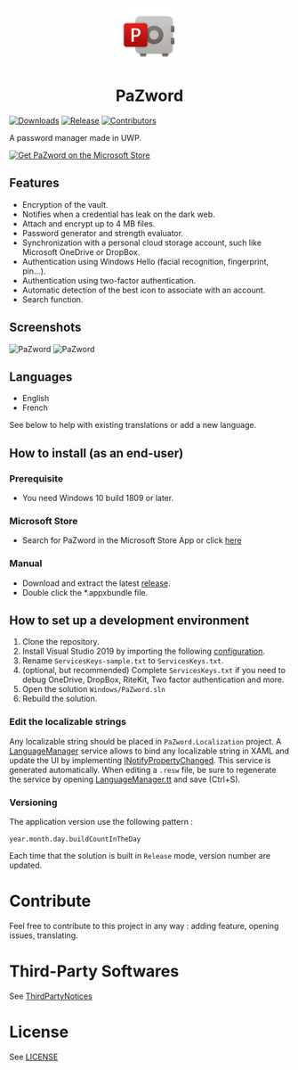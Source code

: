 <p align="center">
  <img alt="pazword logo" src="./Assets/Icon.png" width="100px" />
  <h1 align="center">PaZword</h1>
</p>

[![Downloads](https://img.shields.io/github/downloads/veler/PaZword/total.svg?label=Downloads)](https://github.com/veler/PaZword/releases/)
[![Release](https://img.shields.io/github/release/veler/PaZword.svg?label=Release)](https://github.com/veler/PaZword/releases)
[![Contributors](https://img.shields.io/github/contributors/veler/PaZword?label=Contributors)](https://github.com/veler/PaZword/graphs/contributors)

A password manager made in UWP.

<a href='//www.microsoft.com/store/apps/9p47mfg7rxhd?cid=storebadge&ocid=badge'><img src='https://developer.microsoft.com/en-us/store/badges/images/English_get-it-from-MS.png' alt='Get PaZword on the Microsoft Store' width="284px" height="104px"/></a>

## Features

- Encryption of the vault.
- Notifies when a credential has leak on the dark web.
- Attach and encrypt up to 4 MB files.
- Password generator and strength evaluator.
- Synchronization with a personal cloud storage account, such like Microsoft OneDrive or DropBox.
- Authentication using Windows Hello (facial recognition, fingerprint, pin...).
- Authentication using two-factor authentication.
- Automatic detection of the best icon to associate with an account.
- Search function.

## Screenshots

![PaZword](https://medias.velersoftware.com/images/pazword/1.png)
![PaZword](https://medias.velersoftware.com/images/pazword/4.png)

## Languages

- English
- French

See below to help with existing translations or add a new language.

## How to install (as an end-user)

### Prerequisite
- You need Windows 10 build 1809 or later.

### Microsoft Store
- Search for PaZword in the Microsoft Store App or click [here](https://www.microsoft.com/en-us/p/pazword/9p47mfg7rxhd)

### Manual

- Download and extract the latest [release](https://github.com/veler/PaZword/releases).
- Double click the *.appxbundle file.

## How to set up a development environment

1. Clone the repository.
2. Install Visual Studio 2019 by importing the following [configuration](https://github.com/veler/PaZword/blob/master/Windows/.vsconfig).
3. Rename `ServicesKeys-sample.txt` to `ServicesKeys.txt`.
4. (optional, but recommended) Complete `ServicesKeys.txt` if you need to debug OneDrive, DropBox, RiteKit, Two factor authentication and more.
5. Open the solution `Windows/PaZword.sln`
6. Rebuild the solution.

### Edit the localizable strings

Any localizable string should be placed in `PaZword.Localization` project.
A [LanguageManager](https://github.com/veler/PaZword/blob/master/Windows/Impl/PaZword.Localization/LanguageManager.cs) service allows to bind any localizable string in XAML and update the UI by implementing [INotifyPropertyChanged](https://docs.microsoft.com/en-us/dotnet/api/system.componentmodel.inotifypropertychanged).
This service is generated automatically. When editing a `.resw` file, be sure to regenerate the service by opening [LanguageManager.tt](https://github.com/veler/PaZword/blob/master/Windows/Impl/PaZword.Localization/LanguageManager.tt) and save (Ctrl+S).

### Versioning

The application version use the following pattern :

```
year.month.day.buildCountInTheDay
```

Each time that the solution is built in `Release` mode, version number are updated.

# Contribute

Feel free to contribute to this project in any way : adding feature, opening issues, translating.

# Third-Party Softwares

See [ThirdPartyNotices](https://github.com/veler/PaZword/blob/master/ThirdPartyNotices.md)

# License

See [LICENSE](https://github.com/veler/PaZword/blob/master/LICENSE.md)
